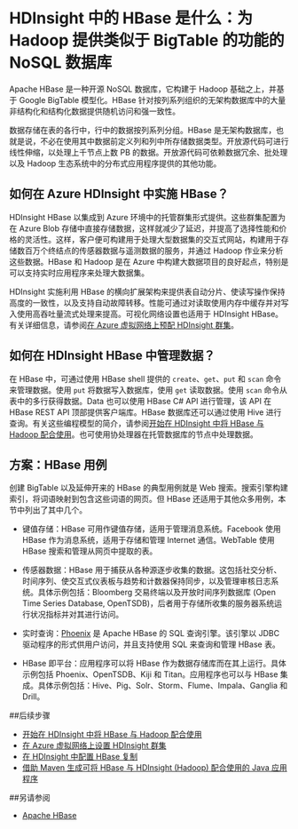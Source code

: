 <properties
	pageTitle="HDInsight 中的 HBase 是什么？| Azure"
	description="介绍 HDInsight 中的 Apache HBase - 在 Hadoop 上构建的 NoSQL 数据库。了解相关用例并将 HBase 与其他 Hadoop 群集进行比较。"
	keywords="bigtable,nosql,what is hbase"
	services="hdinsight"
	documentationCenter=""
	tags="azure-portal"
	authors="mumian" 
	manager="paulettm" 
	editor="cgronlun"/>  


<tags 
	ms.service="hdinsight" 
	ms.workload="big-data" 
	ms.tgt_pltfrm="na" 
	ms.devlang="na" 
	ms.topic="article" 
	ms.date="09/17/2015"
	wacn.date="" 
	ms.author="jgao"/>  




# HDInsight 中的 HBase 是什么：为 Hadoop 提供类似于 BigTable 的功能的 NoSQL 数据库

Apache HBase 是一种开源 NoSQL 数据库，它构建于 Hadoop 基础之上，并基于 Google BigTable 模型化。HBase 针对按列系列组织的无架构数据库中的大量非结构化和结构化数据提供随机访问和强一致性。

数据存储在表的各行中，行中的数据按列系列分组。HBase 是无架构数据库，也就是说，不必在使用其中数据前定义列和列中所存储数据类型。开放源代码可进行线性伸缩，以处理上千节点上数 PB 的数据。开放源代码可依赖数据冗余、批处理以及 Hadoop 生态系统中的分布式应用程序提供的其他功能。

## 如何在 Azure HDInsight 中实施 HBase？

HDInsight HBase 以集成到 Azure 环境中的托管群集形式提供。这些群集配置为在 Azure Blob 存储中直接存储数据，这样就减少了延迟，并提高了选择性能和价格的灵活性。这样，客户便可构建用于处理大型数据集的交互式网站，构建用于存储数百万个终结点的传感器数据与遥测数据的服务，并通过 Hadoop 作业来分析这些数据。HBase 和 Hadoop 是在 Azure 中构建大数据项目的良好起点，特别是可以支持实时应用程序来处理大数据集。

HDInsight 实施利用 HBase 的横向扩展架构来提供表自动分片、使读写操作保持高度的一致性，以及支持自动故障转移。性能可通过对读取使用内存中缓存并对写入使用高吞吐量流式处理来提高。可视化网络设置也适用于 HDInsight HBase。有关详细信息，请参阅[在 Azure 虚拟网络上预配 HDInsight 群集][hbase-provision-vnet]。

## 如何在 HDInsight HBase 中管理数据？
在 HBase 中，可通过使用 HBase shell 提供的 `create`、`get`、`put` 和 `scan` 命令来管理数据。使用 `put` 将数据写入数据库，使用 `get` 读取数据。使用 `scan` 命令从表中的多行获得数据。Data 也可以使用 HBase C# API 进行管理，该 API 在 HBase REST API 顶部提供客户端库。HBase 数据库还可以通过使用 Hive 进行查询。有关这些编程模型的简介，请参阅[开始在 HDInsight 中将 HBase 与 Hadoop 配合使用][hbase-get-started]。也可使用协处理器在托管数据库的节点中处理数据。
 

## 方案：HBase 用例
创建 BigTable 以及延伸开来的 HBase 的典型用例就是 Web 搜索。搜索引擎构建索引，将词语映射到包含这些词语的网页。但 HBase 还适用于其他众多用例，本节中列出了其中几个。

- 键值存储：HBase 可用作键值存储，适用于管理消息系统。Facebook 使用 HBase 作为消息系统，适用于存储和管理 Internet 通信。WebTable 使用 HBase 搜索和管理从网页中提取的表。

- 传感器数据：HBase 用于捕获从各种源逐步收集的数据。这包括社交分析、时间序列、使交互式仪表板与趋势和计数器保持同步，以及管理审核日志系统。具体示例包括：Bloomberg 交易终端以及开放时间序列数据库 (Open Time Series Database, OpenTSDB)，后者用于存储所收集的服务器系统运行状况指标并对其进行访问。

- 实时查询：[Phoenix](http://phoenix.apache.org/) 是 Apache HBase 的 SQL 查询引擎。该引擎以 JDBC 驱动程序的形式供用户访问，并且支持使用 SQL 来查询和管理 HBase 表。

- HBase 即平台：应用程序可以将 HBase 作为数据存储库而在其上运行。具体示例包括 Phoenix、OpenTSDB、Kiji 和 Titan。应用程序也可以与 HBase 集成。具体示例包括：Hive、Pig、Solr、Storm、Flume、Impala、Ganglia 和 Drill。


##<a name="next-steps"></a>后续步骤

- [开始在 HDInsight 中将 HBase 与 Hadoop 配合使用][hbase-get-started]
- [在 Azure 虚拟网络上设置 HDInsight 群集][hbase-provision-vnet]
- [在 HDInsight 中配置 HBase 复制](hdinsight-hbase-geo-replication) 
- [借助 Maven 生成可将 HBase 与 HDInsight (Hadoop) 配合使用的 Java 应用程序][hbase-build-java-maven]

##<a name="see-also"></a>另请参阅

- [Apache HBase](https://hbase.apache.org/)




[hbase-provision-vnet]: hdinsight-hbase-provision-vnet


[hbase-build-java-maven]: hdinsight-hbase-build-java-maven

[hdinsight-use-hive]: hdinsight-use-hive

[hdinsight-storage]: hdinsight-use-blob-storage

[hbase-get-started]: /documentation/articles/hdinsight-hbase-get-started/

[azure-purchase-options]: /pricing/purchase-options/

[azure-trial]: /pricing/1rmb-trial/
[azure-management-portal]: https://manage.windowsazure.cn/
[azure-create-storageaccount]: storage-create-storage-account

[apache-hadoop]: http://hadoop.apache.org/

<!---HONumber=Mooncake_Quality_Review_1118_2016-->